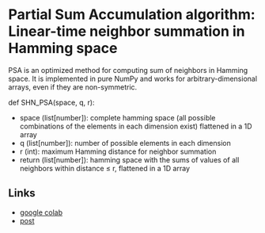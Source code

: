 # Partial Sum Accumulation algorithm: Linear-time neighbor summation in Hamming space  
PSA is an optimized method for computing sum of neighbors in Hamming space. It is implemented in pure NumPy and works for arbitrary-dimensional arrays, even if they are non-symmetric.  

def SHN_PSA(space, q, r):
- space (list[number]): complete hamming space (all possible combinations of the elements in each dimension exist) flattened in a 1D array
- q (list[number]): number of possible elements in each dimension
- r (int): maximum Hamming distance for neighbor summation
- return (list[number]): hamming space with the sums of values of all neighbors within distance ≤ r, flattened in a 1D array

## Links  
- [google colab](https://colab.research.google.com/drive/1aENKd7eemGqmjdB8Y6ysxAx4BykguXUM?usp=sharing)  
- [post](https://sudapollismo.substack.com/p/partial-sum-accumulation-algorithm)
